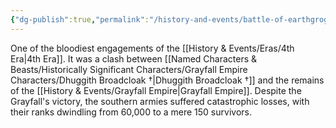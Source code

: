 ```yaml
---
{"dg-publish":true,"permalink":"/history-and-events/battle-of-earthgrog/","noteIcon":""}
---
```


One of the bloodiest engagements of the [[History & Events/Eras/4th Era\|4th Era]]. It was a clash between [[Named Characters & Beasts/Historically Significant  Characters/Grayfall Empire Characters/Dhuggith Broadcloak †\|Dhuggith Broadcloak †]] and the remains of the [[History & Events/Grayfall Empire\|Grayfall Empire]]. Despite the Grayfall's victory, the southern armies suffered catastrophic losses, with their ranks dwindling from 60,000 to a mere 150 survivors. 